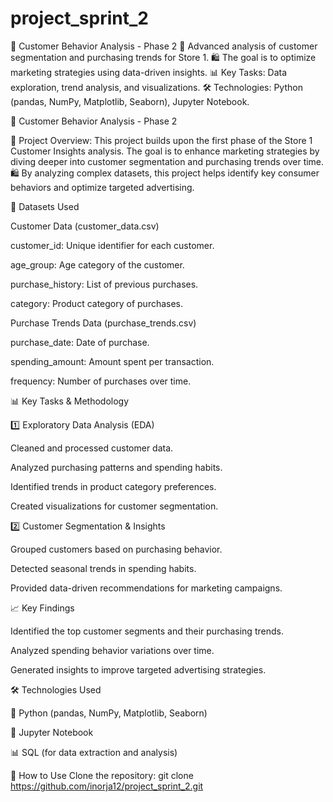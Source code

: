 # project_sprint_2
🚀 Customer Behavior Analysis - Phase 2 📌 Advanced analysis of customer segmentation and purchasing trends for Store 1. 🛍️ The goal is to optimize marketing strategies using data-driven insights.  📊 Key Tasks: Data exploration, trend analysis, and visualizations. 🛠 Technologies: Python (pandas, NumPy, Matplotlib, Seaborn), Jupyter Notebook.

🚀 Customer Behavior Analysis - Phase 2

📌 Project Overview:
This project builds upon the first phase of the Store 1 Customer Insights analysis. The goal is to enhance marketing strategies by diving deeper into customer segmentation and purchasing trends over time. 🛍️ By analyzing complex datasets, this project helps identify key consumer behaviors and optimize targeted advertising.

📂 Datasets Used

Customer Data (customer_data.csv)

customer_id: Unique identifier for each customer.

age_group: Age category of the customer.

purchase_history: List of previous purchases.

category: Product category of purchases.

Purchase Trends Data (purchase_trends.csv)

purchase_date: Date of purchase.

spending_amount: Amount spent per transaction.

frequency: Number of purchases over time.

📊 Key Tasks & Methodology

1️⃣ Exploratory Data Analysis (EDA)

Cleaned and processed customer data.

Analyzed purchasing patterns and spending habits.

Identified trends in product category preferences.

Created visualizations for customer segmentation.

2️⃣ Customer Segmentation & Insights

Grouped customers based on purchasing behavior.

Detected seasonal trends in spending habits.

Provided data-driven recommendations for marketing campaigns.

📈 Key Findings

Identified the top customer segments and their purchasing trends.

Analyzed spending behavior variations over time.

Generated insights to improve targeted advertising strategies.

🛠 Technologies Used

🐍 Python (pandas, NumPy, Matplotlib, Seaborn)

📌 Jupyter Notebook

📊 SQL (for data extraction and analysis)

🏁 How to Use
Clone the repository:
git clone https://github.com/inorja12/project_sprint_2.git
